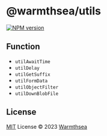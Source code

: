 # @warmthsea/utils

[![NPM version](https://img.shields.io/npm/v/@warmthsea/utils?color=a1b858&label=)](https://www.npmjs.com/package/@warmthsea/utils)

## Function

-  `utilAwaitTime`
-  `utilDelay`
-  `utilGetSuffix`
-  `utilFormData`
-  `utilObjectFilter`
-  `utilDownBlobFile`

## License

[MIT](./LICENSE) License © 2023 [Warmthsea](https://github.com/warmthsea)
